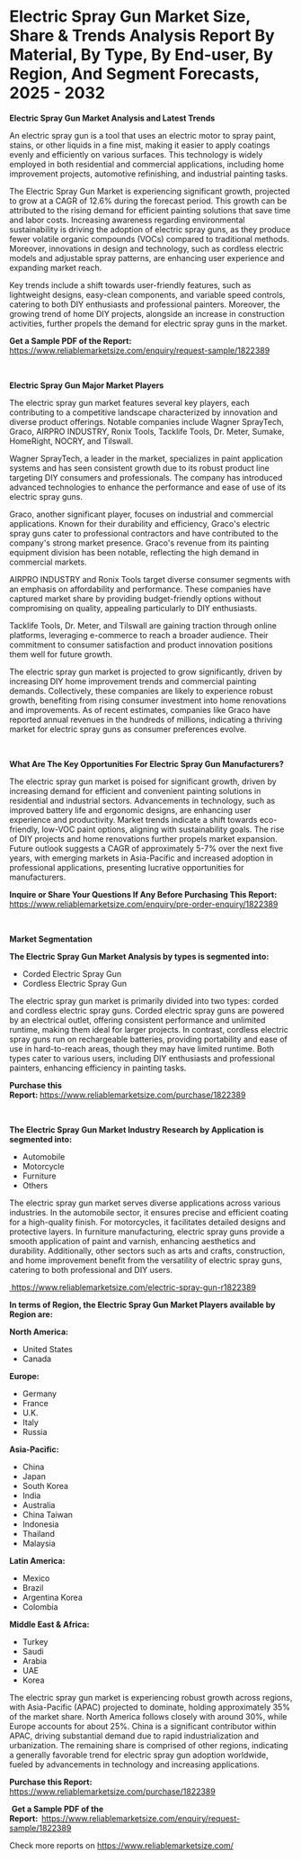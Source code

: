 <p><h1>Electric Spray Gun Market Size, Share & Trends Analysis Report By Material, By Type, By End-user, By Region, And Segment Forecasts, 2025 - 2032</h1></p><p><strong>Electric Spray Gun Market Analysis and Latest Trends</strong></p>
<p><p>An electric spray gun is a tool that uses an electric motor to spray paint, stains, or other liquids in a fine mist, making it easier to apply coatings evenly and efficiently on various surfaces. This technology is widely employed in both residential and commercial applications, including home improvement projects, automotive refinishing, and industrial painting tasks.</p><p>The Electric Spray Gun Market is experiencing significant growth, projected to grow at a CAGR of 12.6% during the forecast period. This growth can be attributed to the rising demand for efficient painting solutions that save time and labor costs. Increasing awareness regarding environmental sustainability is driving the adoption of electric spray guns, as they produce fewer volatile organic compounds (VOCs) compared to traditional methods. Moreover, innovations in design and technology, such as cordless electric models and adjustable spray patterns, are enhancing user experience and expanding market reach.</p><p>Key trends include a shift towards user-friendly features, such as lightweight designs, easy-clean components, and variable speed controls, catering to both DIY enthusiasts and professional painters. Moreover, the growing trend of home DIY projects, alongside an increase in construction activities, further propels the demand for electric spray guns in the market.</p></p>
<p><strong>Get a Sample PDF of the Report:&nbsp;</strong> <a href="https://www.reliablemarketsize.com/enquiry/request-sample/1822389?utm_campaign=1789&utm_medium=2&utm_source=Github&utm_content=ia&utm_term=18022025&utm_id=electric-spray-gun">https://www.reliablemarketsize.com/enquiry/request-sample/1822389</a></p>
<p>&nbsp;</p>
<p><strong>Electric Spray Gun Major Market Players</strong></p>
<p><p>The electric spray gun market features several key players, each contributing to a competitive landscape characterized by innovation and diverse product offerings. Notable companies include Wagner SprayTech, Graco, AIRPRO INDUSTRY, Ronix Tools, Tacklife Tools, Dr. Meter, Sumake, HomeRight, NOCRY, and Tilswall.</p><p>Wagner SprayTech, a leader in the market, specializes in paint application systems and has seen consistent growth due to its robust product line targeting DIY consumers and professionals. The company has introduced advanced technologies to enhance the performance and ease of use of its electric spray guns.</p><p>Graco, another significant player, focuses on industrial and commercial applications. Known for their durability and efficiency, Graco's electric spray guns cater to professional contractors and have contributed to the company's strong market presence. Graco's revenue from its painting equipment division has been notable, reflecting the high demand in commercial markets.</p><p>AIRPRO INDUSTRY and Ronix Tools target diverse consumer segments with an emphasis on affordability and performance. These companies have captured market share by providing budget-friendly options without compromising on quality, appealing particularly to DIY enthusiasts.</p><p>Tacklife Tools, Dr. Meter, and Tilswall are gaining traction through online platforms, leveraging e-commerce to reach a broader audience. Their commitment to consumer satisfaction and product innovation positions them well for future growth.</p><p>The electric spray gun market is projected to grow significantly, driven by increasing DIY home improvement trends and commercial painting demands. Collectively, these companies are likely to experience robust growth, benefiting from rising consumer investment into home renovations and improvements. As of recent estimates, companies like Graco have reported annual revenues in the hundreds of millions, indicating a thriving market for electric spray guns as consumer preferences evolve.</p></p>
<p>&nbsp;</p>
<p><strong>What Are The Key Opportunities For Electric Spray Gun Manufacturers?</strong></p>
<p><p>The electric spray gun market is poised for significant growth, driven by increasing demand for efficient and convenient painting solutions in residential and industrial sectors. Advancements in technology, such as improved battery life and ergonomic designs, are enhancing user experience and productivity. Market trends indicate a shift towards eco-friendly, low-VOC paint options, aligning with sustainability goals. The rise of DIY projects and home renovations further propels market expansion. Future outlook suggests a CAGR of approximately 5-7% over the next five years, with emerging markets in Asia-Pacific and increased adoption in professional applications, presenting lucrative opportunities for manufacturers.</p></p>
<p><strong>Inquire or Share Your Questions If Any Before Purchasing This Report:</strong> <a href="https://www.reliablemarketsize.com/enquiry/pre-order-enquiry/1822389?utm_campaign=1789&utm_medium=2&utm_source=Github&utm_content=ia&utm_term=18022025&utm_id=electric-spray-gun">https://www.reliablemarketsize.com/enquiry/pre-order-enquiry/1822389</a></p>
<p>&nbsp;</p>
<p><strong>Market Segmentation</strong></p>
<p><strong>The Electric Spray Gun Market Analysis by types is segmented into:</strong></p>
<p><ul><li>Corded Electric Spray Gun</li><li>Cordless Electric Spray Gun</li></ul></p>
<p><p>The electric spray gun market is primarily divided into two types: corded and cordless electric spray guns. Corded electric spray guns are powered by an electrical outlet, offering consistent performance and unlimited runtime, making them ideal for larger projects. In contrast, cordless electric spray guns run on rechargeable batteries, providing portability and ease of use in hard-to-reach areas, though they may have limited runtime. Both types cater to various users, including DIY enthusiasts and professional painters, enhancing efficiency in painting tasks.</p></p>
<p><strong>Purchase this Report:&nbsp;</strong><a href="https://www.reliablemarketsize.com/purchase/1822389?utm_campaign=1789&utm_medium=2&utm_source=Github&utm_content=ia&utm_term=18022025&utm_id=electric-spray-gun">https://www.reliablemarketsize.com/purchase/1822389</a></p>
<p>&nbsp;</p>
<p><strong>The Electric Spray Gun Market Industry Research by Application is segmented into:</strong></p>
<p><ul><li>Automobile</li><li>Motorcycle</li><li>Furniture</li><li>Others</li></ul></p>
<p><p>The electric spray gun market serves diverse applications across various industries. In the automobile sector, it ensures precise and efficient coating for a high-quality finish. For motorcycles, it facilitates detailed designs and protective layers. In furniture manufacturing, electric spray guns provide a smooth application of paint and varnish, enhancing aesthetics and durability. Additionally, other sectors such as arts and crafts, construction, and home improvement benefit from the versatility of electric spray guns, catering to both professional and DIY users.</p></p>
<p><a href="https://www.reliablemarketsize.com/electric-spray-gun-r1822389?utm_campaign=1789&utm_medium=2&utm_source=Github&utm_content=ia&utm_term=18022025&utm_id=electric-spray-gun">&nbsp;https://www.reliablemarketsize.com/electric-spray-gun-r1822389</a></p>
<p><strong>In terms of Region, the Electric Spray Gun Market Players available by Region are:</strong></p>
<p>
    <p> <strong> North America: </strong>
        <ul>
            <li>United States</li>
            <li>Canada</li>
        </ul>
        </p> 
    <p> <strong> Europe: </strong>
        <ul>
            <li>Germany</li>
            <li>France</li>
            <li>U.K.</li>
            <li>Italy</li>
            <li>Russia</li>
        </ul>
        </p> 
    <p> <strong> Asia-Pacific: </strong>
        <ul>
            <li>China</li>
            <li>Japan</li>
            <li>South Korea</li>
            <li>India</li>
            <li>Australia</li>
            <li>China Taiwan</li>
            <li>Indonesia</li>
            <li>Thailand</li>
            <li>Malaysia</li>
        </ul>
        </p> 
    <p> <strong> Latin America: </strong>
        <ul>
            <li>Mexico</li>
            <li>Brazil</li>
            <li>Argentina Korea</li>
            <li>Colombia</li>
        </ul>
        </p> 
    <p> <strong> Middle East & Africa: </strong>
        <ul>
            <li>Turkey</li>
            <li>Saudi</li>
            <li>Arabia</li>
            <li>UAE</li>
            <li>Korea</li>
        </ul>
    </p>
    </p>
<p><p>The electric spray gun market is experiencing robust growth across regions, with Asia-Pacific (APAC) projected to dominate, holding approximately 35% of the market share. North America follows closely with around 30%, while Europe accounts for about 25%. China is a significant contributor within APAC, driving substantial demand due to rapid industrialization and urbanization. The remaining share is comprised of other regions, indicating a generally favorable trend for electric spray gun adoption worldwide, fueled by advancements in technology and increasing applications.</p></p>
<p><strong>Purchase this Report: </strong><a href="https://www.reliablemarketsize.com/purchase/1822389?utm_campaign=1789&utm_medium=2&utm_source=Github&utm_content=ia&utm_term=18022025&utm_id=electric-spray-gun">https://www.reliablemarketsize.com/purchase/1822389</a></p>
<p>&nbsp;<strong>Get a Sample PDF of the Report:&nbsp;&nbsp;</strong><a href="https://www.reliablemarketsize.com/enquiry/request-sample/1822389?utm_campaign=1789&utm_medium=2&utm_source=Github&utm_content=ia&utm_term=18022025&utm_id=electric-spray-gun">https://www.reliablemarketsize.com/enquiry/request-sample/1822389</a></p>
<p><strong></strong></p>
<p>Check more reports on <a href="https://www.reliablemarketsize.com/?utm_campaign=1789&utm_medium=2&utm_source=Github&utm_content=ia&utm_term=18022025&utm_id=electric-spray-gun">https://www.reliablemarketsize.com/</a></p>